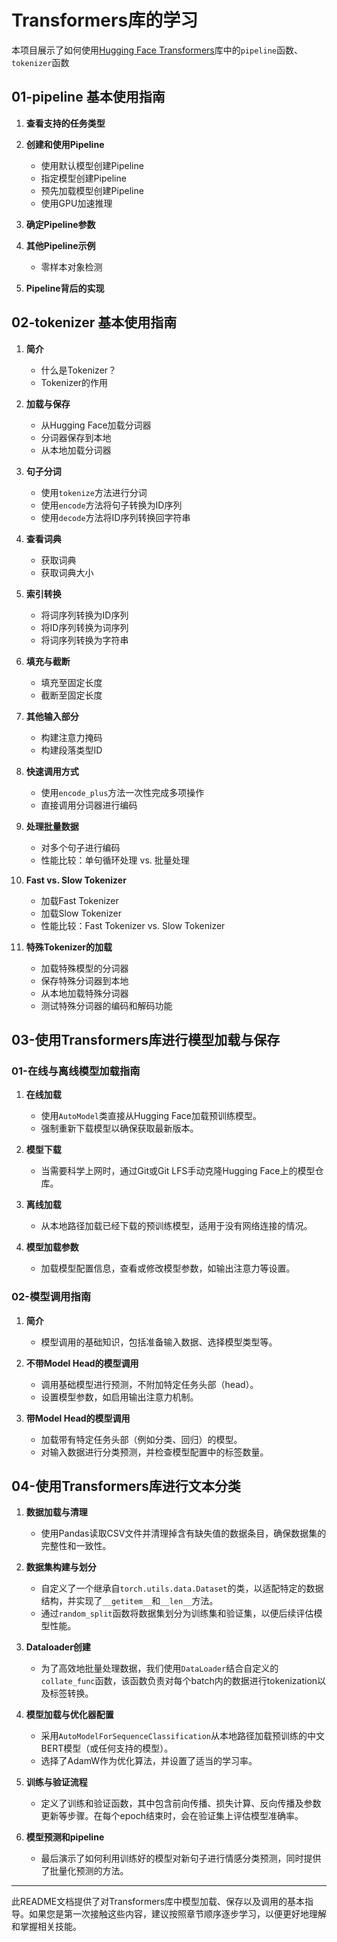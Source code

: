 
# Transformers库的学习

本项目展示了如何使用[Hugging Face Transformers](https://github.com/huggingface/transformers)库中的`pipeline`函数、`tokenizer`函数

## 01-pipeline 基本使用指南

1. **查看支持的任务类型**

2. **创建和使用Pipeline**
   - 使用默认模型创建Pipeline
   - 指定模型创建Pipeline
   - 预先加载模型创建Pipeline
   - 使用GPU加速推理

3. **确定Pipeline参数**

4. **其他Pipeline示例**
   - 零样本对象检测
   
5. **Pipeline背后的实现**


## 02-tokenizer 基本使用指南


1. **简介**
   - 什么是Tokenizer？
   - Tokenizer的作用

2. **加载与保存**
   - 从Hugging Face加载分词器
   - 分词器保存到本地
   - 从本地加载分词器

3. **句子分词**
   - 使用`tokenize`方法进行分词
   - 使用`encode`方法将句子转换为ID序列
   - 使用`decode`方法将ID序列转换回字符串

4. **查看词典**
   - 获取词典
   - 获取词典大小

5. **索引转换**
   - 将词序列转换为ID序列
   - 将ID序列转换为词序列
   - 将词序列转换为字符串

6. **填充与截断**
   - 填充至固定长度
   - 截断至固定长度

7. **其他输入部分**
   - 构建注意力掩码
   - 构建段落类型ID

8. **快速调用方式**
   - 使用`encode_plus`方法一次性完成多项操作
   - 直接调用分词器进行编码

9. **处理批量数据**
   - 对多个句子进行编码
   - 性能比较：单句循环处理 vs. 批量处理

10. **Fast vs. Slow Tokenizer**
    - 加载Fast Tokenizer
    - 加载Slow Tokenizer
    - 性能比较：Fast Tokenizer vs. Slow Tokenizer

11. **特殊Tokenizer的加载**
    - 加载特殊模型的分词器
    - 保存特殊分词器到本地
    - 从本地加载特殊分词器
    - 测试特殊分词器的编码和解码功能

 ## 03-使用Transformers库进行模型加载与保存


### 01-在线与离线模型加载指南

1. **在线加载**
   - 使用`AutoModel`类直接从Hugging Face加载预训练模型。
   - 强制重新下载模型以确保获取最新版本。

2. **模型下载**
   - 当需要科学上网时，通过Git或Git LFS手动克隆Hugging Face上的模型仓库。

3. **离线加载**
   - 从本地路径加载已经下载的预训练模型，适用于没有网络连接的情况。

4. **模型加载参数**
   - 加载模型配置信息，查看或修改模型参数，如输出注意力等设置。

### 02-模型调用指南

1. **简介**
   - 模型调用的基础知识，包括准备输入数据、选择模型类型等。

2. **不带Model Head的模型调用**
   - 调用基础模型进行预测，不附加特定任务头部（head）。
   - 设置模型参数，如启用输出注意力机制。

3. **带Model Head的模型调用**
   - 加载带有特定任务头部（例如分类、回归）的模型。
   - 对输入数据进行分类预测，并检查模型配置中的标签数量。

## 04-使用Transformers库进行文本分类



1. **数据加载与清理**
   - 使用Pandas读取CSV文件并清理掉含有缺失值的数据条目，确保数据集的完整性和一致性。

2. **数据集构建与划分**

   - 自定义了一个继承自`torch.utils.data.Dataset`的类，以适配特定的数据结构，并实现了`__getitem__`和`__len__`方法。
   - 通过`random_split`函数将数据集划分为训练集和验证集，以便后续评估模型性能。

3. **Dataloader创建**
   - 为了高效地批量处理数据，我们使用`DataLoader`结合自定义的`collate_func`函数，该函数负责对每个batch内的数据进行tokenization以及标签转换。

4. **模型加载与优化器配置**
   - 采用`AutoModelForSequenceClassification`从本地路径加载预训练的中文BERT模型（或任何支持的模型）。
   - 选择了AdamW作为优化算法，并设置了适当的学习率。

5. **训练与验证流程**
   - 定义了训练和验证函数，其中包含前向传播、损失计算、反向传播及参数更新等步骤。在每个epoch结束时，会在验证集上评估模型准确率。

6. **模型预测和pipeline**
   - 最后演示了如何利用训练好的模型对新句子进行情感分类预测，同时提供了批量化预测的方法。



---

此README文档提供了对Transformers库中模型加载、保存以及调用的基本指导。如果您是第一次接触这些内容，建议按照章节顺序逐步学习，以便更好地理解和掌握相关技能。
